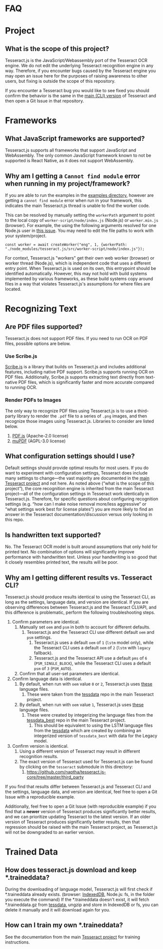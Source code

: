 FAQ
===

# Project
## What is the scope of this project? 
Tesseract.js is the JavaScript/Webassembly port of the Tesseract OCR engine.  We do not edit the underlying Tesseract recognition engine in any way.  Therefore, if you encounter bugs caused by the Tesseract engine you may open an issue here for the purposes of raising awareness to other users, but fixing is outside the scope of this repository. 

If you encounter a Tesseract bug you would like to see fixed you should confirm the behavior is the same in the [main (CLI) version](https://github.com/tesseract-ocr/tesseract) of Tesseract and then open a Git Issue in that repository.    

# Frameworks

## What JavaScript frameworks are supported?
Tesseract.js supports all frameworks that support JavaScript and WebAssembly.  The only common JavaScript framework known to not be supported is React Native, as it does not support WebAssembly.
## Why am I getting a `Cannot find module` error when running in my project/framework? 
If you are able to run the examples in the [examples directory](https://github.com/naptha/tesseract.js/tree/master/examples), however are getting a `cannot find module` error when run in your framework, this indicates the main Tesseract.js thread is unable to find the worker code.  

This can be resolved by manually setting the `workerPath` argument to point to the local copy of `worker-script/node/index.js` (Node.js) or `worker.min.js` (browser).  For example, the using the following arguments resolved for one Node.js user in [this issue](https://github.com/naptha/tesseract.js/issues/868#issuecomment-1879235802).  You may need to edit the file paths to work with your system/project.

```
const worker = await createWorker("eng", 1, {workerPath: "./node_modules/tesseract.js/src/worker-script/node/index.js"});
```

For context, Tesseract.js "workers" get their own web worker (browser) or worker thread (Node.js), which is independent code that uses a different entry point. When Tesseract.js is used on its own, this entrypoint should be identified automatically. However, this may not hold with build systems implemented by various frameworks, as these build systems copy around files in a way that violates Tesseract.js's assumptions for where files are located.

# Recognizing Text
## Are PDF files supported? 
Tesseract.js does not support PDF files.  If you need to run OCR on PDF files, possible options are below.

### Use Scribe.js
[Scribe.js](https://github.com/scribeocr/scribe.js) is a library that builds on Tesseract.js and includes additional features, including native PDF support.  Scribe.js supports running OCR on PDF files.  Additionally, Scribe.js supports extracting text directly from text-native PDF files, which is significantly faster and more accurate compared to running OCR. 

### Render PDFs to Images
The only way to recognize PDF files using Tesseract.js is to use a third-party library to render the `.pdf` file to a series of `.png` images, and then recognize those images using Tesseract.js.  Libraries to consider are listed below.
1. [PDF.js](https://github.com/mozilla/pdf.js/) (Apache-2.0 license)
2. [muPDF](https://github.com/ArtifexSoftware/mupdf) (AGPL-3.0 license)

## What configuration settings should I use? 
Default settings should provide optimal results for most users.  If you do want to experiment with configuration settings, Tesseract does include many settings to change—the vast majority are documented in the [main Tesseract project](https://github.com/tesseract-ocr/tesseract) and not here.  As noted above (“what is the scope of this project”), the core recognition engine is inherited from the main Tesseract project—all of the configuration settings in Tesseract work identically in Tesseract.js.  Therefore, for specific questions about configuring recognition settings (e.g. “how can I make noise removal more/less aggressive” or “what settings work best for license plates”) you are more likely to find an answer in the Tesseract documentation/discussion versus only looking in this repo.  

## Is handwritten text supported? 
No.  The Tesseract OCR model is built around assumptions that only hold for printed text.  No combination of options will significantly improve performance with handwritten text.  Unless your handwriting is so good that it closely resembles printed text, the results will be poor.

## Why am I getting different results vs. Tesseract CLI?
Tesseract.js should produce results identical to using the Tesseract CLI, as long as the settings, language data, and version are identical.  If you are observing differences between Tesseract.js and the Tesseract CLI/API, and this difference is problematic, perform the following troubleshooting steps.

1. Confirm parameters are identical.
	1. Manually set `oem` and `psm` in both to account for different defaults.
		1. Tesseract.js and the Tesseract CLI use different default `oem` and `psm` settings.
			1. Tesseract.js uses a default `oem` of `1` (`lstm` model only), while the Tesseract CLI uses a default `oem` of `2` (`lstm` with `legacy` fallback).
			2. Tesseract.js and the Tesseract API use a default `pms` of `6` (`PSM_SINGLE_BLOCK`), while the Tesseract CLI uses a default `psm` of `3` (`PSM_AUTO`).
	2. Confirm that all user-set parameters are identical.
2. Confirm language data is identical.
    1. By default, when run with `oem` value `0` or `2`, Tesseract.js uses [these](https://github.com/naptha/tessdata/tree/gh-pages/4.0.0) language files.
       1. These were taken from the [tessdata](https://github.com/tesseract-ocr/tessdata) repo in the main Tesseract project.
    3. By default, when run with `oem` value `1`, Tesseract.js uses [these](https://github.com/naptha/tessdata/tree/gh-pages/4.0.0_best_int) language files.
       1. These were created by integerizing the language files from the [tessdata_best](https://github.com/tesseract-ocr/tessdata_best) repo in the main Tesseract project.
          1. This should be equivalent to using the LSTM language files from the [tessdata](https://github.com/tesseract-ocr/tessdata) which are created by combining an integerized version of `tessdata_best` with data for the Legacy model.
3. Confirm version is identical.
	1. Using a different version of Tesseract may result in different recognition results.
	2. The exact version of Tesseract used for Tesseract.js can be found by clicking on the `tesseract` submodule in this directory:
		1. https://github.com/naptha/tesseract.js-core/tree/master/third_party

If you find that results differ between Tesseract.js and Tesseract CLI and the settings, language data, and version are identical, feel free to open a Git Issue with a reproducible example.  

Additionally, feel free to open a Git Issue (with reproducible example) if you find that a **newer** version of Tesseract produces significantly better results, and we can prioritize updating Tesseract to the latest version.  If an older version of Tesseract produces significantly better results, then that regression should be raised with the main Tesseract project, as Tesseract.js will not be downgraded to an earlier version.

# Trained Data
## How does tesseract.js download and keep \*.traineddata?

During the downloading of language model, Tesseract.js will first check if \*.traineddata already exists. (browser: [IndexedDB](https://developer.mozilla.org/en-US/docs/Web/API/IndexedDB_API), Node.js: fs, in the folder you execute the command) If the \*.traineddata doesn't exist, it will fetch \*.traineddata.gz from [tessdata](https://github.com/naptha/tessdata), ungzip and store in IndexedDB or fs, you can delete it manually and it will download again for you.

## How can I train my own \*.traineddata?

See the documentation from the main [Tesseract project](https://tesseract-ocr.github.io/tessdoc/) for training instructions. 


